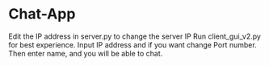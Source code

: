 # Chat-App
Edit the IP address in server.py to change the server IP
Run client_gui_v2.py for best experience.
Input IP address and if you want change Port number.
Then enter name, and you will be able to chat.
